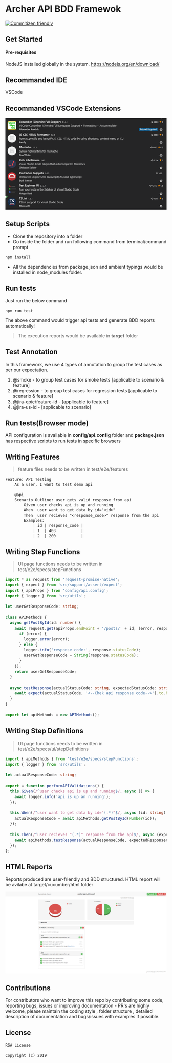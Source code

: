 # Archer API BDD Framewok

[![Commitizen friendly](https://img.shields.io/badge/commitizen-friendly-brightgreen.svg)](http://commitizen.github.io/cz-cli/)

## Get Started

#### Pre-requisites

NodeJS installed globally in the system.
https://nodejs.org/en/download/

## Recommanded IDE

VSCode

## Recommanded VSCode Extensions

![extensionscreen](./docs/images/vscode_extensions.PNG)

## Setup Scripts

- Clone the repository into a folder
- Go inside the folder and run following command from terminal/command prompt

```
npm install
```

- All the dependencies from package.json and ambient typings would be installed in node_modules folder.

## Run tests

Just run the below command

```
npm run test
```

The above command would trigger api tests and generate BDD reports automatically!

> The execution reports would be available in **target** folder

## Test Annotation

In this framework, we use 4 types of annotation to group the test cases as per our expectation.

1. @smoke - to group test cases for smoke tests [applicable to scenario & feature]
2. @regression - to group test cases for regression tests [applicable to scenario & feature]
3. @jira-epic/feature-id - [applicable to feature]
4. @jira-us-id - [applicable to scenario]

## Run tests(Browser mode)

API configuration is available in **config/api.config** folder and **package.json** has respective scripts to run tests in specific browsers

## Writing Features

> feature files needs to be written in test/e2e/features

```
Feature: API Testing
    As a user, I want to test demo api

    @api
    Scenario Outline: user gets valid response from api
        Given user checks api is up and running
        When  user want to get data by id="<id>"
        Then  user recieves "<response_code>" response from the api
        Examples:
            | id | response_code |
            | 1  | 403           |
            | 2  | 200           |
```


## Writing Step Functions

> UI page functions needs to be written in test/e2e/specs/stepFunctions

```ts
import * as request from 'request-promise-native';
import { expect } from 'src/support/assert/expect';
import { apiProps } from 'config/api.config';
import { logger } from 'src/utils';

let userGetResponseCode: string;

class APIMethods {
  async getPostById(id: number) {
    await request.get(apiProps.endPoint + '/posts/' + id, (error, response) => {
      if (error) {
        logger.error(error);
      } else {
        logger.info('response code:', response.statusCode);
        userGetResponseCode = String(response.statusCode);
      }
    });
    return userGetResponseCode;
  }

  async testResponse(actualStatusCode: string, expectedStatusCode: string) {
    await expect(actualStatusCode, '<--Chek api response code-->').to.be.equal(expectedStatusCode);
  }
}

export let apiMethods = new APIMethods();

```

## Writing Step Definitions

> UI page functions needs to be written in test/e2e/specs/ui/stepDefinitions

```ts
import { apiMethods } from 'test/e2e/specs/stepFunctions';
import { logger } from 'src/utils';

let actualResponseCode: string;

export = function performAPIValidations() {
  this.Given(/^user checks api is up and running$/, async () => {
    await logger.info('api is up an running');
  });

  this.When(/^user want to get data by id="(.*)"$/, async (id: string) => {
    actualResponseCode = await apiMethods.getPostById(Number(id));
  });

  this.Then(/^user recieves "(.*)" response from the api$/, async (expectedResponseCode: string) => {
    await apiMethods.testResponse(actualResponseCode, expectedResponseCode);
  });
};

```


## HTML Reports

Reports produced are user-friendly and BDD structured. HTML report will be avilabe at target/cucumber/html folder

![cucumberreporterscreen](./docs/images/report.png)

## Contributions

For contributors who want to improve this repo by contributing some code, reporting bugs, issues or improving documentation - PR's are highly welcome, please maintain the coding style , folder structure , detailed description of documentation and bugs/issues with examples if possible.

## License

```
RSA License

Copyright (c) 2019
```
